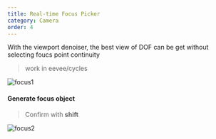 ```yaml
---
title: Real-time Focus Picker
category: Camera
order: 4
---
```


With the viewport denoiser, the best view of DOF can be get without selecting foucs point continuity

> work in eevee/cycles

![focus1](../../uploads/focus1.gif)

#### Generate focus object

> Confirm with **shift** 

![focus2](../../uploads/focus2.gif)

